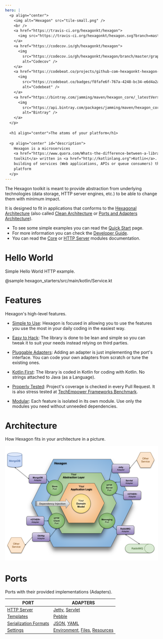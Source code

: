 ```yaml
---
hero: |
  <p align="center">
    <img alt="Hexagon" src="tile-small.png" />
    <br />
    <a href="https://travis-ci.org/hexagonkt/hexagon">
      <img src="https://travis-ci.org/hexagonkt/hexagon.svg?branch=master" alt="Travis CI" />
    </a>
    <a href="https://codecov.io/gh/hexagonkt/hexagon">
      <img
        src="https://codecov.io/gh/hexagonkt/hexagon/branch/master/graph/badge.svg"
        alt="Codecov" />
    </a>
    <a href="https://codebeat.co/projects/github-com-hexagonkt-hexagon-master">
      <img
        src="https://codebeat.co/badges/f8fafe6f-767a-4248-bc34-e6d4a2acb971"
        alt="Codebeat" />
    </a>
    <a href="https://bintray.com/jamming/maven/hexagon_core/_latestVersion">
      <img
        src="https://api.bintray.com/packages/jamming/maven/hexagon_core/images/download.svg"
        alt="Bintray" />
    </a>
  </p>
  
  <h1 align="center">The atoms of your platform</h1>
  
  <p align="center" id="description">
    Hexagon is a microservices
    <a href="https://www.quora.com/Whats-the-difference-between-a-library-and-a-framework">
    toolkit</a> written in <a href="http://kotlinlang.org">Kotlin</a>. Its purpose is to ease the
    building of services (Web applications, APIs or queue consumers) that run inside a cloud
    platform
  </p>
---
```


The Hexagon toolkit is meant to provide abstraction from underlying technologies (data storage, HTTP
server engines, etc.) to be able to change them with minimum impact.

It is designed to fit in applications that conforms to the [Hexagonal Architecture] (also called
[Clean Architecture] or [Ports and Adapters Architecture]).

* To see some simple examples you can read the [Quick Start] page.
* For more information you can check the [Developer Guide].
* You can read the [Core] or [HTTP Server] modules documentation.

[Hexagonal Architecture]: http://fideloper.com/hexagonal-architecture
[Clean Architecture]: https://8thlight.com/blog/uncle-bob/2012/08/13/the-clean-architecture.html
[Ports and Adapters Architecture]: https://herbertograca.com/2017/09/14/ports-adapters-architecture
[Quick Start]: /quick_start
[Developer Guide]: /developer_guide
[Core]: /hexagon_core
[HTTP Server]: /port_http_server

# Hello World

Simple Hello World HTTP example.

@sample hexagon_starters/src/main/kotlin/Service.kt

# Features

Hexagon's high-level features.

* [Simple to Use](/quick_start): Hexagon is focused in allowing you to use the features you use the
  most in your daily coding in the easiest way.
    
* [Easy to Hack](https://github.com/hexagonkt/hexagon/blob/master/contributing.md): The library is
  done to be lean and simple so you can tweak it to suit your needs instead relying on third
  parties.
  
* [Pluggable Adapters](/developer_guide): Adding an adapter is just implementing the port's
  interface. You can code your own adapters from scratch or tune the existing ones.
    
* [Kotlin First](http://kotlinlang.org): The library is coded in Kotlin for coding with Kotlin. No
  strings attached to Java (as a Language).
    
* [Properly Tested](https://github.com/hexagonkt/hexagon#status): Project's coverage is checked in
  every Pull Request. It is also stress tested at [TechEmpower Frameworks Benchmark][benchmark].
    
* [Modular](/developer_guide): Each feature is isolated in its own module. Use only the modules you
  need without unneeded dependencies.

[benchmark]: https://www.techempower.com/benchmarks

# Architecture

How Hexagon fits in your architecture in a picture.

![architecture](/img/architecture.svg)

# Ports

Ports with their provided implementations (Adapters).

| PORT                    | ADAPTERS
|-------------------------|---------
| [HTTP Server]           | [Jetty], [Servlet]
| [Templates]             | [Pebble]
| [Serialization Formats] | [JSON], [YAML]
| [Settings]              | [Environment], [Files], [Resources]

[Jetty]: /http_server_jetty
[Servlet]: /http_server_servlet
[Templates]: /port_templates
[Pebble]: /templates_pebble
[Serialization Formats]: /hexagon_core/#serialization
[JSON]: /hexagon_core/com.hexagonkt.serialization/-json
[YAML]: /hexagon_core/com.hexagonkt.serialization/-yaml
[Settings]: /hexagon_core/#settings
[Environment]: /hexagon_core/com.hexagonkt.settings/-environment-variables-source
[Files]: /hexagon_core/com.hexagonkt.settings/-file-source
[Resources]: /hexagon_core/com.hexagonkt.settings/-resource-source
